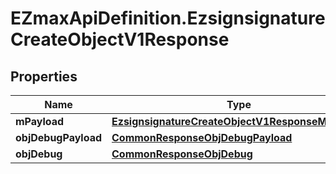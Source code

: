 # EZmaxApiDefinition.EzsignsignatureCreateObjectV1Response

## Properties

Name | Type | Description | Notes
------------ | ------------- | ------------- | -------------
**mPayload** | [**EzsignsignatureCreateObjectV1ResponseMPayload**](EzsignsignatureCreateObjectV1ResponseMPayload.md) |  | 
**objDebugPayload** | [**CommonResponseObjDebugPayload**](CommonResponseObjDebugPayload.md) |  | [optional] 
**objDebug** | [**CommonResponseObjDebug**](CommonResponseObjDebug.md) |  | [optional] 


